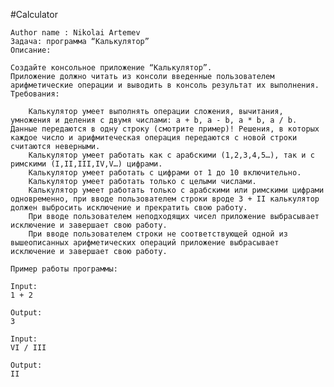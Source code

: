 #Calculator


    Author name : Nikolai Artemev
    Задача: программа “Калькулятор”
    Описание:
    
    Создайте консольное приложение “Калькулятор”.
    Приложение должно читать из консоли введенные пользователем арифметические операции и выводить в консоль результат их выполнения.
    Требования:
    
        Калькулятор умеет выполнять операции сложения, вычитания, умножения и деления с двумя числами: a + b, a - b, a * b, a / b. Данные передаются в одну строку (смотрите пример)! Решения, в которых каждое число и арифмитеческая операция передаются с новой строки считаются неверными.
        Калькулятор умеет работать как с арабскими (1,2,3,4,5…), так и с римскими (I,II,III,IV,V…) цифрами.
        Калькулятор умеет работать с цифрами от 1 до 10 включительно.
        Калькулятор умеет работать только с целыми числами.
        Калькулятор умеет работать только с арабскими или римскими цифрами одновременно, при вводе пользователем строки вроде 3 + II калькулятор должен выбросить исключение и прекратить свою работу.
        При вводе пользователем неподходящих чисел приложение выбрасывает исключение и завершает свою работу.
        При вводе пользователем строки не соответствующей одной из вышеописанных арифметических операций приложение выбрасывает исключение и завершает свою работу.
    
    Пример работы программы:
    
    Input:  
    1 + 2
    
    Output:   
    3
    
    Input:
    VI / III
    
    Output:
    II
